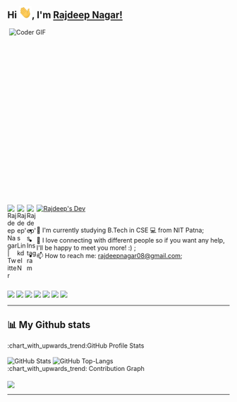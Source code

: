 ## Hi <img src="https://github.com/ankitwarbhe/ankitwarbhe/blob/master/Hi.gif" width="29px">, I'm [Rajdeep Nagar!](https://github.com/Rajdeep-nagar08) 
 
 

<img align="right" src="https://github.com/ankitwarbhe/ankitwarbhe/blob/master/developer.gif" alt="Coder GIF" width="500" height="400">

 <a href="https://dev.to/rajdeepnagar08">
  <img src="https://d2fltix0v2e0sb.cloudfront.net/dev-badge.svg" alt="Rajdeep's Dev" width="26"/>
</a>
<a href="https://twitter.com/RajdeepNagar8">
  <img align="left" alt="Rajdeep Nagar | Twitter" width="22px" src="https://cdn.jsdelivr.net/npm/simple-icons@v3/icons/twitter.svg" />
</a>
<a href="https://www.linkedin.com/in/rajdeep-nagar-0873a7206/">
  <img align="left" alt="Rajdeep's LinkdeIN" width="22px" src="https://cdn.jsdelivr.net/npm/simple-icons@v3/icons/linkedin.svg" />
</a>
<a href="https://www.instagram.com/_r.d08_/">
  <img align="left" alt="Rajdeep's Instagram" width="22px" src="https://cdn.jsdelivr.net/npm/simple-icons@v3/icons/instagram.svg" />
</a><br><br>






- :telescope: I'm currently studying B.Tech in CSE 💻 from NIT Patna;
- 💬 I love connecting with different people so if you want any help, I'll be happy to meet you more! :) ;
- 📫 How to reach me: rajdeepnagar08@gmail.com;
<br><br><br><br>

![](https://img.shields.io/badge/C++-%3C%2F%3E-yellow) ![](https://img.shields.io/badge/Blockchain%20Developer-%7C-0%2C%2022%2C%20100) ![](https://img.shields.io/badge/Solidity-%7C-orange) ![](https://img.shields.io/badge/Truffle-%7C-blue) ![](https://img.shields.io/badge/Minting%20NFT's-%7C-green) ![](https://img.shields.io/badge/Web3JS-%7C-blue) ![](https://img.shields.io/badge/JavaScript-%7C-pink)
</a>

---

## 📊 My Github stats


  <summary>:chart_with_upwards_trend:GitHub Profile Stats</summary>
  <br/>
  <img src="https://github-readme-stats.vercel.app/api?username=rajdeep-nagar08&show_icons=true&theme=chartreuse-dark" alt="GitHub Stats" align="center" width="80%" />
  <img src="https://github-readme-stats.vercel.app/api/top-langs/?username=Rajdeep-nagar08&layout=compact&theme=chartreuse-dark&langs_count=6" alt="GitHub Top-Langs" align="center" width="80%" />
  <br/>


   <summary>:chart_with_upwards_trend: Contribution Graph </summary>
   <br/>
   <img src="https://activity-graph.herokuapp.com/graph?username=Rajdeep-nagar08&theme=react-dark" align="center" width=100% />

---
